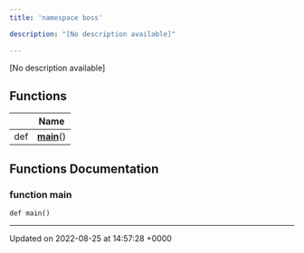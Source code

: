 ```yaml
---
title: 'namespace boss'

description: "[No description available]"

---
```







[No description available]

## Functions

|                | Name           |
| -------------- | -------------- |
| def | **[main](/documentation/code/namespaces/namespaceboss/#function-main)**() |


## Functions Documentation

### function main

```
def main()
```






-------------------------------

Updated on 2022-08-25 at 14:57:28 +0000